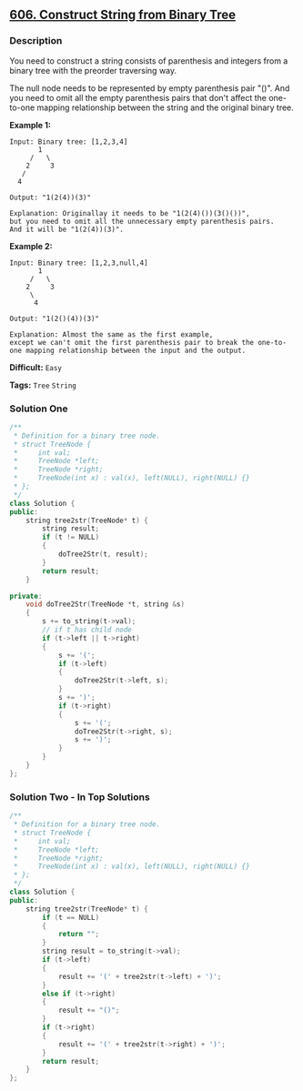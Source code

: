 ## [606. Construct String from Binary Tree](https://leetcode.com/problems/construct-string-from-binary-tree/#/description)

### Description

You need to construct a string consists of parenthesis and integers from a binary tree with the preorder traversing way.

The null node needs to be represented by empty parenthesis pair "()". And you need to omit all the empty parenthesis pairs that don't affect the one-to-one mapping relationship between the string and the original binary tree.

**Example 1:**

```
Input: Binary tree: [1,2,3,4]
       1
     /   \
    2     3
   /    
  4     

Output: "1(2(4))(3)"

Explanation: Originallay it needs to be "1(2(4)())(3()())", 
but you need to omit all the unnecessary empty parenthesis pairs. 
And it will be "1(2(4))(3)".
```

**Example 2:**

```
Input: Binary tree: [1,2,3,null,4]
       1
     /   \
    2     3
     \  
      4 

Output: "1(2()(4))(3)"

Explanation: Almost the same as the first example, 
except we can't omit the first parenthesis pair to break the one-to-one mapping relationship between the input and the output.
```



**Difficult:** `Easy`

**Tags:** `Tree` `String`



### Solution One

```c++
/**
 * Definition for a binary tree node.
 * struct TreeNode {
 *     int val;
 *     TreeNode *left;
 *     TreeNode *right;
 *     TreeNode(int x) : val(x), left(NULL), right(NULL) {}
 * };
 */
class Solution {
public:
    string tree2str(TreeNode* t) {
        string result;
        if (t != NULL)
        {
            doTree2Str(t, result);
        }
        return result;
    }

private:
    void doTree2Str(TreeNode *t, string &s)
    {
        s += to_string(t->val);
        // if t has child node
        if (t->left || t->right)
        {
            s += '(';
            if (t->left)
            {
                doTree2Str(t->left, s);
            }
            s += ')';
            if (t->right)
            {
                s += '(';
                doTree2Str(t->right, s);
                s += ')';
            }
        }
    }
};
```



### Solution Two - In Top Solutions

```c++
/**
 * Definition for a binary tree node.
 * struct TreeNode {
 *     int val;
 *     TreeNode *left;
 *     TreeNode *right;
 *     TreeNode(int x) : val(x), left(NULL), right(NULL) {}
 * };
 */
class Solution {
public:
    string tree2str(TreeNode* t) {
        if (t == NULL)
        {
            return "";
        }
        string result = to_string(t->val);
        if (t->left)
        {
            result += '(' + tree2str(t->left) + ')';
        }
        else if (t->right)
        {
            result += "()";
        }
        if (t->right)
        {
            result += '(' + tree2str(t->right) + ')';
        }
        return result;
    }
};
```


